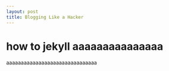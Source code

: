 ```yaml
---
layout: post
title: Blogging Like a Hacker
---
```


# how to jekyll aaaaaaaaaaaaaaa
aaaaaaaaaaaaaaaaaaaaaaaaaaaaaaa
